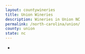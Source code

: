 ```yaml
---
layout: countywineries
title: Union Wineries
description: Wineries in Union NC
permalink: /north-carolina/union/
county: union
state: nc
---
```

-

